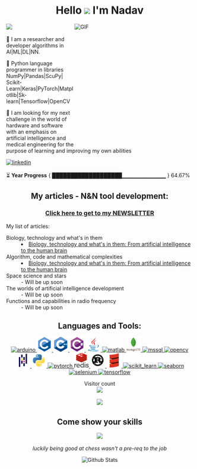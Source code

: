 <h1 align="center">Hello  <img src="https://media.giphy.com/media/hvRJCLFzcasrR4ia7z/giphy.gif" width="28"> I'm Nadav </h1>
<!-- Typing SVG by DenverCoder1 - https://github.com/DenverCoder1/readme-typing-svg -->
<p align="left">
  <a href="https://github.com/DenverCoder1/readme-typing-svg"><img src="https://readme-typing-svg.herokuapp.com/?lines=Developer%20artificial%20intelligence;Researcher%20ML|%20DL|%20NN;Always%20learning%20new%20things&font=Fira%20Code&left=true&width=440&height=45&color=f75c7e&vleft=true&size=22&pause=1000"></a>

<img align="right" alt="GIF" src="https://github.com/nadav96levi/nadav96levi/blob/main/7cd53d36d121d839da9600ca055b01db.gif" width="320" height="320" />
  
  
🔭 I am a researcher and developer algorithms in AI|ML|DL|NN.

🌱 Python language programmer in libraries NumPy|Pandas|ScuPy|
Scikit-Learn|Keras|PyTorch|Matplotlib|Sk-learn|Tensorflow|OpenCV 

👯 I am looking for my next challenge in the world of hardware and software with an emphasis on artificial intelligence and medical engineering for the purpose of learning and improving my own abilities


[![linkedin](https://img.shields.io/badge/linkedin-0A66C2?style=for-the-badge&logo=linkedin&logoColor=white)](https://www.linkedin.com/in/nadav-levi-electrical-engineering/)
  <br></br>
⏳ **Year Progress** { ███████████████████▁▁▁▁▁▁▁▁▁▁▁ } 64.67%



<h2 align="center">My articles - N&N tool development:</h2>
<h3 align="center"><a href="https://www.linkedin.com/newsletters/n-n-tools-development-6967982821680295937/">Click here to get to my NEWSLETTER</a></h3>

<p>My list of articles:</p>

<dl>
  <dt>Biology, technology and what's in them</dt>
  <dd><li><a href="https://www.linkedin.com/pulse/biology-technology-whats-them-from-artificial-human-levi-%25D7%25A0%25D7%2593%25D7%2591-%25D7%259C%25D7%2595%25D7%2599/?trackingId=t5q0Ns7NSRiKuvyvfKGMeg%3D%3D">Biology, technology and what's in them: From artificial intelligence to the human brain</a></li></dd>
  <dt>Algorithm, code and mathematical complexities</dt>
  <dd><li><a href="https://www.linkedin.com/pulse/biology-technology-whats-them-from-artificial-human-levi-%25D7%25A0%25D7%2593%25D7%2591-%25D7%259C%25D7%2595%25D7%2599/?trackingId=t5q0Ns7NSRiKuvyvfKGMeg%3D%3D">Biology, technology and what's in them: From artificial intelligence to the human brain</a></li></dd>
    <dt>Space science and stars</dt>
  <dd>- Will be up soon</dd>
      <dt>The worlds of artificial intelligence development</dt>
  <dd>- Will be up soon</dd>
     <dt>Functions and capabilities in radio frequency</dt>
  <dd>- Will be up soon</dd>
</dl>

<h2 align="center">Languages and Tools:</h2>
<p align="center"> <a href="https://www.arduino.cc/" target="_blank" rel="noreferrer"> <img src="https://cdn.worldvectorlogo.com/logos/arduino-1.svg" alt="arduino" width="40" height="40"/> </a> <a href="https://www.cprogramming.com/" target="_blank" rel="noreferrer"> <img src="https://raw.githubusercontent.com/devicons/devicon/master/icons/c/c-original.svg" alt="c" width="40" height="40"/> </a> <a href="https://www.w3schools.com/cpp/" target="_blank" rel="noreferrer"> <img src="https://raw.githubusercontent.com/devicons/devicon/master/icons/cplusplus/cplusplus-original.svg" alt="cplusplus" width="40" height="40"/> </a> <a href="https://www.w3schools.com/cs/" target="_blank" rel="noreferrer"> <img src="https://raw.githubusercontent.com/devicons/devicon/master/icons/csharp/csharp-original.svg" alt="csharp" width="40" height="40"/> </a> <a href="https://www.java.com" target="_blank" rel="noreferrer"> <img src="https://raw.githubusercontent.com/devicons/devicon/master/icons/java/java-original.svg" alt="java" width="40" height="40"/> </a> <a href="https://www.mathworks.com/" target="_blank" rel="noreferrer"> <img src="https://upload.wikimedia.org/wikipedia/commons/2/21/Matlab_Logo.png" alt="matlab" width="40" height="40"/> </a> <a href="https://www.mongodb.com/" target="_blank" rel="noreferrer"> <img src="https://raw.githubusercontent.com/devicons/devicon/master/icons/mongodb/mongodb-original-wordmark.svg" alt="mongodb" width="40" height="40"/> </a> <a href="https://www.microsoft.com/en-us/sql-server" target="_blank" rel="noreferrer"> <img src="https://www.svgrepo.com/show/303229/microsoft-sql-server-logo.svg" alt="mssql" width="40" height="40"/> </a> <a href="https://opencv.org/" target="_blank" rel="noreferrer"> <img src="https://www.vectorlogo.zone/logos/opencv/opencv-icon.svg" alt="opencv" width="40" height="40"/> </a> <a href="https://pandas.pydata.org/" target="_blank" rel="noreferrer"> <img src="https://raw.githubusercontent.com/devicons/devicon/2ae2a900d2f041da66e950e4d48052658d850630/icons/pandas/pandas-original.svg" alt="pandas" width="40" height="40"/> </a> <a href="https://www.python.org" target="_blank" rel="noreferrer"> <img src="https://raw.githubusercontent.com/devicons/devicon/master/icons/python/python-original.svg" alt="python" width="40" height="40"/> </a> <a href="https://pytorch.org/" target="_blank" rel="noreferrer"> <img src="https://www.vectorlogo.zone/logos/pytorch/pytorch-icon.svg" alt="pytorch" width="40" height="40"/> </a> <a href="https://redis.io" target="_blank" rel="noreferrer"> <img src="https://raw.githubusercontent.com/devicons/devicon/master/icons/redis/redis-original-wordmark.svg" alt="redis" width="40" height="40"/> </a> <a href="https://www.rust-lang.org" target="_blank" rel="noreferrer"> <img src="https://raw.githubusercontent.com/devicons/devicon/master/icons/rust/rust-plain.svg" alt="rust" width="40" height="40"/> </a> <a href="https://www.scala-lang.org" target="_blank" rel="noreferrer"> <img src="https://raw.githubusercontent.com/devicons/devicon/master/icons/scala/scala-original.svg" alt="scala" width="40" height="40"/> </a> <a href="https://scikit-learn.org/" target="_blank" rel="noreferrer"> <img src="https://upload.wikimedia.org/wikipedia/commons/0/05/Scikit_learn_logo_small.svg" alt="scikit_learn" width="40" height="40"/> </a> <a href="https://seaborn.pydata.org/" target="_blank" rel="noreferrer"> <img src="https://seaborn.pydata.org/_images/logo-mark-lightbg.svg" alt="seaborn" width="40" height="40"/> </a> <a href="https://www.selenium.dev" target="_blank" rel="noreferrer"> <img src="https://raw.githubusercontent.com/detain/svg-logos/780f25886640cef088af994181646db2f6b1a3f8/svg/selenium-logo.svg" alt="selenium" width="40" height="40"/> </a> <a href="https://www.tensorflow.org" target="_blank" rel="noreferrer"> <img src="https://www.vectorlogo.zone/logos/tensorflow/tensorflow-icon.svg" alt="tensorflow" width="40" height="40"/> </a> </p>

</p>
<p align="center"> 
  Visitor count<br>
  <img src="https://profile-counter.glitch.me/sagar-viradiya/count.svg" />
</p>

<div align="center">
	<img src="https://cdn.jsdelivr.net/gh/holic-x/holic-x/assets/github-contribution-grid-snake.svg" />
</div>

<p></p>
<h2 align="center">Come show your skills</h2>
<p align="center">
  <a href="https://www.chess.com/member/andyruwruw">
    <img src="https://readme.andyruwruw.com/api/chess-games">
  </a>
</p>

<p align="center">
  <i>luckily being good at chess wasn't a pre-req to the job</i>
</p>

<p></p>

<p align="center">
        <img src="https://raw.githubusercontent.com/mayhemantt/mayhemantt/Update/svg/Bottom.svg" alt="Github Stats" />
</p>


